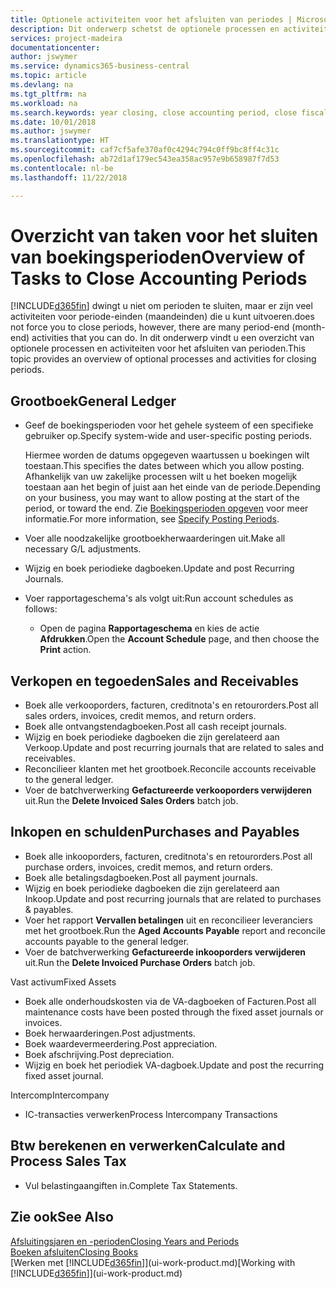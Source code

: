 ```yaml
---
title: Optionele activiteiten voor het afsluiten van periodes | Microsoft Docs
description: Dit onderwerp schetst de optionele processen en activiteiten voor het sluiten van boekingsperioden in Business Central.
services: project-madeira
documentationcenter: 
author: jswymer
ms.service: dynamics365-business-central
ms.topic: article
ms.devlang: na
ms.tgt_pltfrm: na
ms.workload: na
ms.search.keywords: year closing, close accounting period, close fiscal year, aging, creditor payments, vendor payments
ms.date: 10/01/2018
ms.author: jswymer
ms.translationtype: HT
ms.sourcegitcommit: caf7cf5afe370af0c4294c794c0ff9bc8ff4c31c
ms.openlocfilehash: ab72d1af179ec543ea358ac957e9b658987f7d53
ms.contentlocale: nl-be
ms.lasthandoff: 11/22/2018

---
```

# <a name="overview-of-tasks-to-close-accounting-periods"></a><span data-ttu-id="0926d-103">Overzicht van taken voor het sluiten van boekingsperioden</span><span class="sxs-lookup"><span data-stu-id="0926d-103">Overview of Tasks to Close Accounting Periods</span></span>
[!INCLUDE[d365fin](includes/d365fin_md.md)] <span data-ttu-id="0926d-104">dwingt u niet om perioden te sluiten, maar er zijn veel activiteiten voor periode-einden (maandeinden) die u kunt uitvoeren.</span><span class="sxs-lookup"><span data-stu-id="0926d-104">does not force you to close periods, however, there are many period-end (month-end) activities that you can do.</span></span> <span data-ttu-id="0926d-105">In dit onderwerp vindt u een overzicht van optionele processen en activiteiten voor het afsluiten van perioden.</span><span class="sxs-lookup"><span data-stu-id="0926d-105">This topic provides an overview of optional processes and activities for closing periods.</span></span>  

## <a name="general-ledger"></a><span data-ttu-id="0926d-106">Grootboek</span><span class="sxs-lookup"><span data-stu-id="0926d-106">General Ledger</span></span>
* <span data-ttu-id="0926d-107">Geef de boekingsperioden voor het gehele systeem of een specifieke gebruiker op.</span><span class="sxs-lookup"><span data-stu-id="0926d-107">Specify system-wide and user-specific posting periods.</span></span>  

    <span data-ttu-id="0926d-108">Hiermee worden de datums opgegeven waartussen u boekingen wilt toestaan.</span><span class="sxs-lookup"><span data-stu-id="0926d-108">This specifies the dates between which you allow posting.</span></span> <span data-ttu-id="0926d-109">Afhankelijk van uw zakelijke processen wilt u het boeken mogelijk toestaan aan het begin of juist aan het einde van de periode.</span><span class="sxs-lookup"><span data-stu-id="0926d-109">Depending on your business, you may want to allow posting at the start of the period, or toward the end.</span></span> <span data-ttu-id="0926d-110">Zie [Boekingsperioden opgeven](finance-how-specify-posting-periods.md) voor meer informatie.</span><span class="sxs-lookup"><span data-stu-id="0926d-110">For more information, see [Specify Posting Periods](finance-how-specify-posting-periods.md).</span></span>  
* <span data-ttu-id="0926d-111">Voer alle noodzakelijke grootboekherwaarderingen uit.</span><span class="sxs-lookup"><span data-stu-id="0926d-111">Make all necessary G/L adjustments.</span></span>  
* <span data-ttu-id="0926d-112">Wijzig en boek periodieke dagboeken.</span><span class="sxs-lookup"><span data-stu-id="0926d-112">Update and post Recurring Journals.</span></span>  
  <!--* Process Consolidations-->
* <span data-ttu-id="0926d-113">Voer rapportageschema's als volgt uit:</span><span class="sxs-lookup"><span data-stu-id="0926d-113">Run account schedules as follows:</span></span>  
  * <span data-ttu-id="0926d-114">Open de pagina **Rapportageschema** en kies de actie **Afdrukken**.</span><span class="sxs-lookup"><span data-stu-id="0926d-114">Open the **Account Schedule** page, and then choose the **Print** action.</span></span>  

## <a name="sales-and-receivables"></a><span data-ttu-id="0926d-115">Verkopen en tegoeden</span><span class="sxs-lookup"><span data-stu-id="0926d-115">Sales and Receivables</span></span>
* <span data-ttu-id="0926d-116">Boek alle verkooporders, facturen, creditnota's en retourorders.</span><span class="sxs-lookup"><span data-stu-id="0926d-116">Post all sales orders, invoices, credit memos, and return orders.</span></span>  
* <span data-ttu-id="0926d-117">Boek alle ontvangstendagboeken.</span><span class="sxs-lookup"><span data-stu-id="0926d-117">Post all cash receipt journals.</span></span>  
* <span data-ttu-id="0926d-118">Wijzig en boek periodieke dagboeken die zijn gerelateerd aan Verkoop.</span><span class="sxs-lookup"><span data-stu-id="0926d-118">Update and post recurring journals that are related to sales and receivables.</span></span>  
* <span data-ttu-id="0926d-119">Reconcilieer klanten met het grootboek.</span><span class="sxs-lookup"><span data-stu-id="0926d-119">Reconcile accounts receivable to the general ledger.</span></span>  
* <span data-ttu-id="0926d-120">Voer de batchverwerking **Gefactureerde verkooporders verwijderen** uit.</span><span class="sxs-lookup"><span data-stu-id="0926d-120">Run the **Delete Invoiced Sales Orders** batch job.</span></span>  

## <a name="purchases-and-payables"></a><span data-ttu-id="0926d-121">Inkopen en schulden</span><span class="sxs-lookup"><span data-stu-id="0926d-121">Purchases and Payables</span></span>
* <span data-ttu-id="0926d-122">Boek alle inkooporders, facturen, creditnota's en retourorders.</span><span class="sxs-lookup"><span data-stu-id="0926d-122">Post all purchase orders, invoices, credit memos, and return orders.</span></span>  
* <span data-ttu-id="0926d-123">Boek alle betalingsdagboeken.</span><span class="sxs-lookup"><span data-stu-id="0926d-123">Post all payment journals.</span></span>  
* <span data-ttu-id="0926d-124">Wijzig en boek periodieke dagboeken die zijn gerelateerd aan Inkoop.</span><span class="sxs-lookup"><span data-stu-id="0926d-124">Update and post recurring journals that are related to purchases & payables.</span></span>  
* <span data-ttu-id="0926d-125">Voer het rapport **Vervallen betalingen** uit en reconcilieer leveranciers met het grootboek.</span><span class="sxs-lookup"><span data-stu-id="0926d-125">Run the **Aged Accounts Payable** report and reconcile accounts payable to the general ledger.</span></span>  
* <span data-ttu-id="0926d-126">Voer de batchverwerking **Gefactureerde inkooporders verwijderen** uit.</span><span class="sxs-lookup"><span data-stu-id="0926d-126">Run the **Delete Invoiced Purchase Orders** batch job.</span></span>  

<span data-ttu-id="0926d-127">Vast activum</span><span class="sxs-lookup"><span data-stu-id="0926d-127">Fixed Assets</span></span>
* <span data-ttu-id="0926d-128">Boek alle onderhoudskosten via de VA-dagboeken of Facturen.</span><span class="sxs-lookup"><span data-stu-id="0926d-128">Post all maintenance costs have been posted through the fixed asset journals or invoices.</span></span>
* <span data-ttu-id="0926d-129">Boek herwaarderingen.</span><span class="sxs-lookup"><span data-stu-id="0926d-129">Post adjustments.</span></span>
* <span data-ttu-id="0926d-130">Boek waardevermeerdering.</span><span class="sxs-lookup"><span data-stu-id="0926d-130">Post appreciation.</span></span>
* <span data-ttu-id="0926d-131">Boek afschrijving.</span><span class="sxs-lookup"><span data-stu-id="0926d-131">Post depreciation.</span></span>
* <span data-ttu-id="0926d-132">Wijzig en boek het periodiek VA-dagboek.</span><span class="sxs-lookup"><span data-stu-id="0926d-132">Update and post the recurring fixed asset journal.</span></span>

<span data-ttu-id="0926d-133">Intercomp</span><span class="sxs-lookup"><span data-stu-id="0926d-133">Intercompany</span></span>
* <span data-ttu-id="0926d-134">IC-transacties verwerken</span><span class="sxs-lookup"><span data-stu-id="0926d-134">Process Intercompany Transactions</span></span>

## <a name="calculate-and-process-sales-tax"></a><span data-ttu-id="0926d-135">Btw berekenen en verwerken</span><span class="sxs-lookup"><span data-stu-id="0926d-135">Calculate and Process Sales Tax</span></span>
* <span data-ttu-id="0926d-136">Vul belastingaangiften in.</span><span class="sxs-lookup"><span data-stu-id="0926d-136">Complete Tax Statements.</span></span>  

## <a name="see-also"></a><span data-ttu-id="0926d-137">Zie ook</span><span class="sxs-lookup"><span data-stu-id="0926d-137">See Also</span></span>
[<span data-ttu-id="0926d-138">Afsluitingsjaren en -perioden</span><span class="sxs-lookup"><span data-stu-id="0926d-138">Closing Years and Periods</span></span>](year-close-years-periods.md)  
[<span data-ttu-id="0926d-139">Boeken afsluiten</span><span class="sxs-lookup"><span data-stu-id="0926d-139">Closing Books</span></span>](year-close-books.md)  
<span data-ttu-id="0926d-140">[Werken met [!INCLUDE[d365fin](includes/d365fin_md.md)]](ui-work-product.md)</span><span class="sxs-lookup"><span data-stu-id="0926d-140">[Working with [!INCLUDE[d365fin](includes/d365fin_md.md)]](ui-work-product.md)</span></span>

